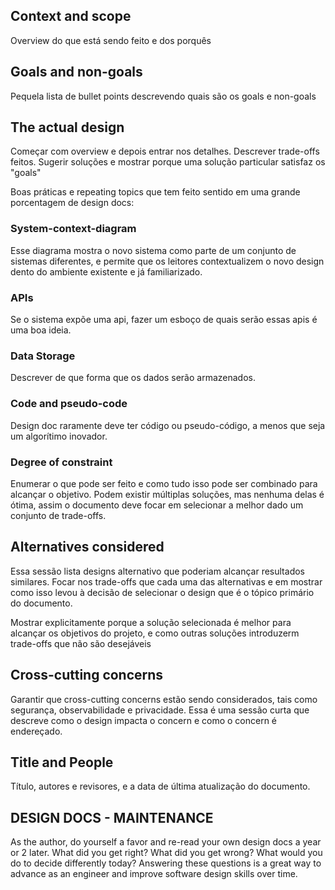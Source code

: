 ## Context and scope

Overview do que está sendo feito e dos porquês

## Goals and non-goals

Pequela lista de bullet points descrevendo quais são os goals e non-goals

## The actual design

Começar com overview e depois entrar nos detalhes. Descrever trade-offs feitos. Sugerir soluções e mostrar porque uma solução particular satisfaz os "goals"

Boas práticas e repeating topics que tem feito sentido em uma grande porcentagem de design docs:

### System-context-diagram

Esse diagrama mostra o novo sistema como parte de um conjunto de sistemas diferentes, e permite que os leitores contextualizem o novo design dento do ambiente existente e já familiarizado.

### APIs

Se o sistema expõe uma api, fazer um esboço de quais serão essas apis é uma boa ideia.

### Data Storage

Descrever de que forma que os dados serão armazenados.

### Code and pseudo-code

Design doc raramente deve ter código ou pseudo-código, a menos que seja um algorítimo inovador.

### Degree of constraint

Enumerar o que pode ser feito e como tudo isso pode ser combinado para alcançar o objetivo. Podem existir múltiplas soluções, mas nenhuma delas é ótima, assim o documento deve focar em selecionar a melhor dado um conjunto de trade-offs.

## Alternatives considered

Essa sessão lista designs alternativo que poderiam alcançar resultados similares. Focar nos trade-offs que cada uma das alternativas e em mostrar como isso levou à decisão de selecionar o design que é o tópico primário do documento.

Mostrar explicitamente porque a solução selecionada é melhor para alcançar os objetivos do projeto, e como outras soluções introduzerm trade-offs que não são desejáveis

## Cross-cutting concerns

Garantir que cross-cutting concerns estão sendo considerados, tais como segurança, observabilidade e privacidade. Essa é uma sessão curta que descreve como o design impacta o concern e como o concern é endereçado.


## Title and People

Título, autores e revisores, e a data de última atualização do documento.


## DESIGN DOCS - MAINTENANCE
As the author, do yourself a favor and re-read your own design docs a year or 2 later. What did you get right? What did you get wrong? What would you do to decide differently today? Answering these questions is a great way to advance as an engineer and improve software design skills over time.
